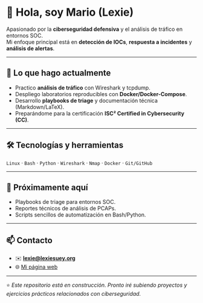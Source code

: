 # 👋 Hola, soy Mario (Lexie)

Apasionado por la **ciberseguridad defensiva** y el análisis de tráfico en entornos SOC.  
Mi enfoque principal está en **detección de IOCs**, **respuesta a incidentes** y **análisis de alertas**.  

---

## 🚀 Lo que hago actualmente
- Practico **análisis de tráfico** con Wireshark y tcpdump.  
- Despliego laboratorios reproducibles con **Docker/Docker-Compose**.  
- Desarrollo **playbooks de triage** y documentación técnica (Markdown/LaTeX).  
- Preparándome para la certificación **ISC² Certified in Cybersecurity (CC)**.  

---

## 🛠️ Tecnologías y herramientas
`Linux` · `Bash` · `Python` · `Wireshark` · `Nmap` · `Docker` · `Git/GitHub`  

---

## 📂 Próximamente aquí
- Playbooks de triage para entornos SOC.  
- Reportes técnicos de análisis de PCAPs.  
- Scripts sencillos de automatización en Bash/Python.  

---

## 📫 Contacto
- ✉️ **lexie@lexiesuey.org**  
- 🌐 [Mi página web](https://lexiesuey.org)  

---

⭐ *Este repositorio está en construcción. Pronto iré subiendo proyectos y ejercicios prácticos relacionados con ciberseguridad.*
